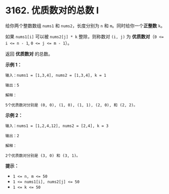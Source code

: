 # 3162. 优质数对的总数 I

给你两个整数数组 `nums1` 和 `nums2`，长度分别为 `n` 和 `m`。同时给你一个**正整数** `k`。

如果 `nums1[i]` 可以被 `nums2[j] * k` 整除，则称数对 `(i, j)` 为 **优质数对**（`0 <= i <= n - 1`, `0 <= j <= m - 1`）。

返回 **优质数对** 的总数。

**示例 1：**

```()
输入：nums1 = [1,3,4], nums2 = [1,3,4], k = 1

输出：5

解释：

5个优质数对分别是 (0, 0), (1, 0), (1, 1), (2, 0), 和 (2, 2)。
```

**示例 2：**

```()
输入：nums1 = [1,2,4,12], nums2 = [2,4], k = 3

输出：2

解释：

2个优质数对分别是 (3, 0) 和 (3, 1)。
```

**提示：**

- `1 <= n, m <= 50`
- `1 <= nums1[i], nums2[j] <= 50`
- `1 <= k <= 50`
